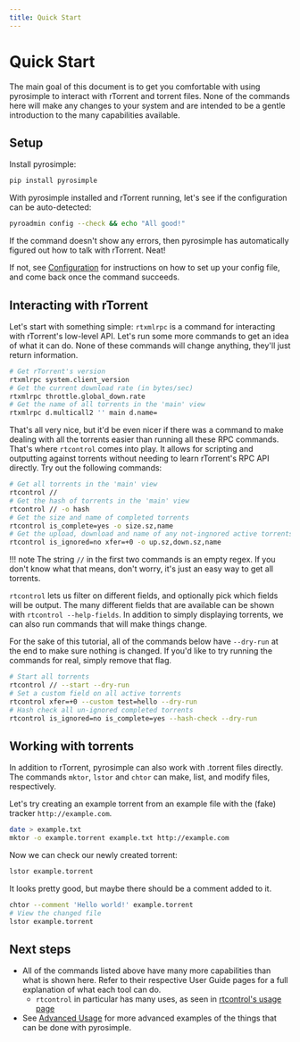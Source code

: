 ```yaml
---
title: Quick Start
---
```


# Quick Start

The main goal of this document is to get you comfortable with using
pyrosimple to interact with rTorrent and torrent files. None of the
commands here will make any changes to your system and are intended to
be a gentle introduction to the many capabilities available.

## Setup

Install pyrosimple:

```bash
pip install pyrosimple
```

With pyrosimple installed and rTorrent running, let's see if the
configuration can be auto-detected:

```bash
pyroadmin config --check && echo "All good!"
```

If the command doesn't show any errors, then pyrosimple has
automatically figured out how to talk with rTorrent. Neat!

If not, see [Configuration](configuration.md) for instructions on how
to set up your config file, and come back once the command succeeds.

## Interacting with rTorrent

Let's start with something simple: `rtxmlrpc` is a command for
interacting with rTorrent's low-level API. Let's run some more
commands to get an idea of what it can do. None of these commands will
change anything, they'll just return information.

``` bash
# Get rTorrent's version
rtxmlrpc system.client_version
# Get the current download rate (in bytes/sec)
rtxmlrpc throttle.global_down.rate
# Get the name of all torrents in the 'main' view
rtxmlrpc d.multicall2 '' main d.name=
```

That's all very nice, but it'd be even nicer if there was a command to
make dealing with all the torrents easier than running all these RPC
commands. That's where `rtcontrol` comes into play. It allows for
scripting and outputting against torrents without needing to learn
rTorrent's RPC API directly. Try out the following commands:

``` bash
# Get all torrents in the 'main' view
rtcontrol //
# Get the hash of torrents in the 'main' view
rtcontrol // -o hash
# Get the size and name of completed torrents
rtcontrol is_complete=yes -o size.sz,name
# Get the upload, download and name of any not-ingnored active torrents
rtcontrol is_ignored=no xfer=+0 -o up.sz,down.sz,name
```

!!! note
    The string `//` in the first two commands is an empty regex. If
    you don't know what that means, don't worry, it's just an easy way
    to get all torrents.


`rtcontrol` lets us filter on different fields, and optionally pick
which fields will be output. The many different fields that are
available can be shown with `rtcontrol --help-fields`.  In addition to
simply displaying torrents, we can also run commands that will make
things change.

For the sake of this tutorial, all of the commands below have
`--dry-run` at the end to make sure nothing is changed. If you'd like
to try running the commands for real, simply remove that flag.

```bash
# Start all torrents
rtcontrol // --start --dry-run
# Set a custom field on all active torrents
rtcontrol xfer=+0 --custom test=hello --dry-run
# Hash check all un-ignored completed torrents
rtcontrol is_ignored=no is_complete=yes --hash-check --dry-run
```

## Working with torrents

In addition to rTorrent, pyrosimple can also work with .torrent files
directly. The commands `mktor`, `lstor` and `chtor` can make, list,
and modify files, respectively.

Let's try creating an example torrent from an example file
with the (fake) tracker `http://example.com`.

```bash
date > example.txt
mktor -o example.torrent example.txt http://example.com
```

Now we can check our newly created torrent:

```bash
lstor example.torrent
```

It looks pretty good, but maybe there should be a comment added to it.

```bash
chtor --comment 'Hello world!' example.torrent
# View the changed file
lstor example.torrent
```

## Next steps

-   All of the commands listed above have many more capabilities than what
    is shown here. Refer to their respective User Guide pages for a
    full explanation of what each tool can do.
    -   `rtcontrol` in particular has many uses, as seen in
        [rtcontrol's usage page](usage-rtcontrol.md)
-   See [Advanced Usage](advanced.md) for more advanced examples
    of the things that can be done with pyrosimple.
